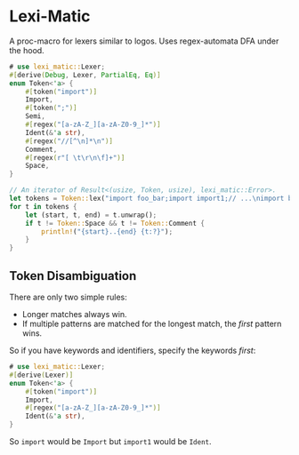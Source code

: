# Lexi-Matic

A proc-macro for lexers similar to logos. Uses regex-automata DFA under the
hood.

```rust
# use lexi_matic::Lexer;
#[derive(Debug, Lexer, PartialEq, Eq)]
enum Token<'a> {
    #[token("import")]
    Import,
    #[token(";")]
    Semi,
    #[regex("[a-zA-Z_][a-zA-Z0-9_]*")]
    Ident(&'a str),
    #[regex("//[^\n]*\n")]
    Comment,
    #[regex(r"[ \t\r\n\f]+")]
    Space,
}

// An iterator of Result<(usize, Token, usize), lexi_matic::Error>.
let tokens = Token::lex("import foo_bar;import import1;// ...\nimport buz;");
for t in tokens {
    let (start, t, end) = t.unwrap();
    if t != Token::Space && t != Token::Comment {
        println!("{start}..{end} {t:?}");
    }
}
```

## Token Disambiguation

There are only two simple rules:

* Longer matches always win.
* If multiple patterns are matched for the longest match, the *first* pattern wins.

So if you have keywords and identifiers, specify the keywords *first*:

```rust
# use lexi_matic::Lexer;
#[derive(Lexer)]
enum Token<'a> {
    #[token("import")]
    Import,
    #[regex("[a-zA-Z_][a-zA-Z0-9_]*")]
    Ident(&'a str),
}
```

So `import` would be `Import` but `import1` would be `Ident`.
